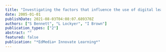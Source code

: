 ```yaml
---
title: "Investigating the factors that influence the use of digital learning resources in the K-12 educational context"
date: 2005-01-01
publishDate: 2021-08-03T04:08:07.689370Z
authors: ["S Bennett", "L Lockyer", "I Brown"]
publication_types: ["2"]
abstract: ""
featured: false
publication: "*EdMedia+ Innovate Learning*"
---
```


